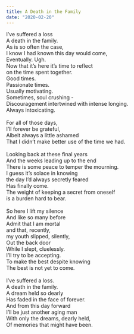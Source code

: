 ```yaml
---
title: A Death in the Family
date: "2020-02-20"
---
```


<div class="poem-wrapper">
  I’ve suffered a loss<br>
  A death in the family. <br>
  As is so often the case,<br>
  I know I had known this day would come,<br>
  Eventually.  Ugh. <br>
  Now that it’s here it’s time to reflect <br>
  on the time spent together. <br>
  Good times.  <br>
  Passionate times. <br>
  Usually motivating. <br>
  Sometimes, soul crushing -<br>
  Discouragement intertwined with intense longing. <br>
  Always intoxicating.  <br>
  <br>
  For all of those days,<br>
  I’ll forever be grateful,<br>
  Albeit always a little ashamed<br>
  That I didn’t make better use of the time we had. <br>
  <br>
  Looking back at these final years<br>
  And the weeks leading up to the end<br>
  There is some peace to temper the mourning. <br>
  I guess it’s solace in knowing <br>
  the day I’d always secretly feared<br>
  Has finally come. <br>
  The weight of keeping a secret from oneself<br>
  is a burden hard to bear. <br>
  <br>
  So here I lift my silence<br>
  And like so many before<br>
  Admit that I am mortal<br>
  and that, recently,<br>
  my youth slipped, silently,<br>
  Out the back door <br>
  While I slept, cluelessly. <br>
  I’ll try to be accepting. <br>
  To make the best despite knowing<br>
  The best is not yet to come. <br>
  <br>
  I’ve suffered a loss. <br>
  A death in the family. <br>
  A dream held so dearly<br>
  Has faded in the face of forever. <br>
  And from this day forward<br>
  I’ll be just another aging man<br>
  With only the dreams, dearly held,<br>
  Of memories that might have been. <br>
</div>